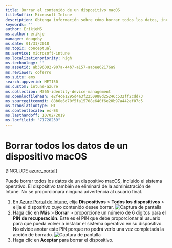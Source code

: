 ```yaml
---
title: Borrar el contenido de un dispositivo macOS
titleSuffix: Microsoft Intune
description: Obtenga información sobre cómo borrar todos los datos, incluido el sistema operativo, de un dispositivo macOS.
keywords: ''
author: ErikjeMS
ms.author: erikje
manager: dougeby
ms.date: 01/31/2018
ms.topic: conceptual
ms.service: microsoft-intune
ms.localizationpriority: high
ms.technology: ''
ms.assetid: ab396092-907a-44b7-a157-aabee62176a9
ms.reviewer: coferro
ms.suite: ems
search.appverid: MET150
ms.custom: intune-azure
ms.collection: M365-identity-device-management
ms.openlocfilehash: e2f4ce1295d4a3f2250988d25246c532ff2cdd73
ms.sourcegitcommit: 88b6e6d70f5fa15708e640f6e20b97a442ef07c5
ms.translationtype: HT
ms.contentlocale: es-ES
ms.lasthandoff: 10/02/2019
ms.locfileid: "71728239"
---
```

# <a name="erase-all-data-from-a-macos-device"></a>Borrar todos los datos de un dispositivo macOS

[!INCLUDE [azure_portal](../includes/azure_portal.md)]

Puede borrar todos los datos de un dispositivo macOS, incluido el sistema operativo. El dispositivo también se eliminará de la administración de Intune. No se proporcionará ninguna advertencia al usuario final.

1. En [Azure Portal de Intune](https://aka.ms/intuneportal), elija **Dispositivos** > **Todos los dispositivos** > elija el dispositivo cuyo contenido desee borrar.
![Captura de pantalla](./media/device-erase/choosedevice.png)
2. Haga clic en **Más** > **Borrar** > proporcione un número de 6 dígitos para el **PIN de recuperación**. Este es el PIN que debe proporcionar al usuario para que pueda volver a instalar el sistema operativo en su dispositivo. No olvide anotar este PIN porque no podrá verlo una vez completada la acción de borrado.
![Captura de pantalla](./media/device-erase/providepin.png)
3. Haga clic en **Aceptar** para borrar el dispositivo.
